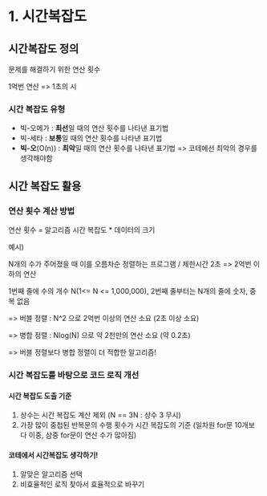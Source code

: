 # 1. 시간복잡도



## 시간복잡도 정의

문제를 해결하기 위한 연산 횟수

1억번 연산 => 1초의 시



### 시간 복잡도 유형

* 빅-오메가 : **최선**일 때의 연산 횟수를 나타낸 표기법
* 빅-세타 : **보통**일 때의 연산 횟수를 나타낸 표기법
* **빅-오**(O(n)) : **최악**일 때의 연산 횟수를 나타낸 표기법 => 코테에선 최악의 경우를 생각해야함





## 시간 복잡도 활용



### 연산 횟수 계산 방법

연산 횟수 = 알고리즘 시간 복잡도 * 데이터의 크기



예시)

N개의 수가 주어졌을 때 이를 오름차순 정렬하는 프로그램 / 제한시간 2초 => 2억번 이하의 연산

1번째 줄에 수의 개수 N(1<= N <= 1,000,000), 2번째 줄부터는 N개의 줄에 숫자, 중복 없음



=> 버블 정렬 : N^2 으로 2억번 이상의 연산 소요 (2초 이상 소요)

=> 병합 정렬 : Nlog(N) 으로 약 2천만의 연산 소요 (약 0.2초)

=> 버블 정렬보다 병합 정렬이 더 적합한 알고리즘!



### 시간 복잡도를 바탕으로 코드 로직 개선

#### 시간 복잡도 도출 기준

1. 상수는 시간 복잡도 계산 제외 (N == 3N : 상수 3 무시)
2. 가장 많이 중첩된 반복문의 수행 횟수가 시간 복잡도의 기준 (일차원 for문 10개보다 이중, 삼중 for문이 연산 수가 많아짐)





#### 코테에서 시간복잡도 생각하기!

1. 알맞은 알고리즘 선택
2. 비효율적인 로직 찾아서 효율적으로 바꾸기





